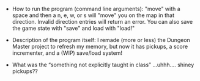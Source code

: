 - How to run the program (command line arguments):
    "move" with a space and then a n, e, w, or s will "move" you on the map in that direction.
Invalid direction entries will return an error.
You can also save the game state with "save" and load with "load!"
  
- Description of the program itself:
I remade (more or less) the Dungeon Master project to refresh my memory, but now it has 
pickups, a score incrementer, and a (WIP) save/load system!

- What was the “something not explicitly taught in class”
...uhhh.... shiney pickups??
